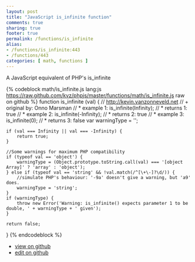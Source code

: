 ```yaml
---
layout: post
title: "JavaScript is_infinite function"
comments: true
sharing: true
footer: true
permalink: /functions/is_infinite
alias:
- /functions/is_infinite:443
- /functions/443
categories: [ math, functions ]
---
```

A JavaScript equivalent of PHP's is_infinite
<!-- more -->
{% codeblock math/is_infinite.js lang:js https://raw.github.com/kvz/phpjs/master/functions/math/is_infinite.js raw on github %}
function is_infinite (val) {
    // http://kevin.vanzonneveld.net
    // +   original by: Onno Marsman
    // *     example 1: is_infinite(Infinity);
    // *     returns 1: true
    // *     example 2: is_infinite(-Infinity);
    // *     returns 2: true
    // *     example 3: is_infinite(0);
    // *     returns 3: false
    var warningType = '';

    if (val === Infinity || val === -Infinity) {
        return true;
    }

    //Some warnings for maximum PHP compatibility
    if (typeof val == 'object') {
        warningType = (Object.prototype.toString.call(val) === '[object Array]' ? 'array' : 'object');
    } else if (typeof val == 'string' && !val.match(/^[\+\-]?\d/)) {
        //simulate PHP's behaviour: '-9a' doesn't give a warning, but 'a9' does.
        warningType = 'string';
    }
    if (warningType) {
        throw new Error('Warning: is_infinite() expects parameter 1 to be double, ' + warningType + ' given');
    }

    return false;
}
{% endcodeblock %}
<ul>
 <li><a href="https://github.com/kvz/phpjs/blob/master/functions/math/is_infinite.js">view on github</a></li>
 <li><a href="https://github.com/kvz/phpjs/edit/master/functions/math/is_infinite.js">edit on github</a></li>
</ul>
